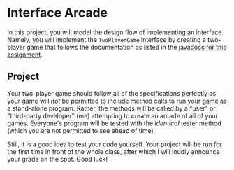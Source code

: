 # Interface Arcade

In this project, you will model the design flow of implementing an interface.
Namely, you will implement the `TwoPlayerGame` interface by creating a
two-player game that follows the documentation as listed in the 
[javadocs for this assignment](https://friendsbaltcs.github.io/docs/ACS/InterfaceArcade/).

## Project

Your two-player game should follow all of the specifications perfectly as your game will
_not_ be permitted to include method calls to run your game as a stand-alone program.
Rather, the methods will be called by a "user" or "third-party developer" (me) attempting
to create an arcade of all of your games. Everyone's program will be tested with the
_identical_ tester method (which you are not permitted to see ahead of time).

Still, it is a good idea to test your code yourself. Your project will be run for the first
time in front of the whole class, after which I will loudly announce your grade on the spot.
Good luck!